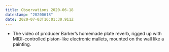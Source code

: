 ```yaml
---
title: Observations 2020-06-18
datestamp: "20200618"
date: 2020-07-03T16:01:30.911Z
---
```

- The video of producer Barker’s homemade plate reverb, rigged up with MIDI-controlled piston-like electronic mallets, mounted on the wall like a painting.